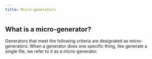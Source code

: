 ```yaml
---
title: Micro-generators
---
```


## What is a micro-generator?

Generators that meet the following criteria are designated as micro-generators:
When a generator does one specific thing, like generate a single file, we refer to it as a micro-generator. 
